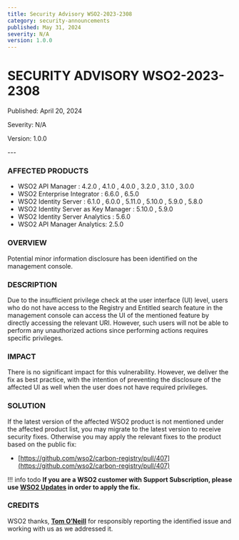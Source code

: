 ```yaml
---
title: Security Advisory WSO2-2023-2308
category: security-announcements
published: May 31, 2024
severity: N/A
version: 1.0.0
---
```


# SECURITY ADVISORY WSO2-2023-2308

<p class="doc-info">Published: April 20, 2024</p>
<p class="doc-info">Severity: N/A</p>
<p class="doc-info">Version: 1.0.0</p>
---

### AFFECTED PRODUCTS
* WSO2 API Manager : 4.2.0 , 4.1.0 , 4.0.0 , 3.2.0 , 3.1.0 , 3.0.0 
* WSO2 Enterprise Integrator : 6.6.0 , 6.5.0
* WSO2 Identity Server : 6.1.0 , 6.0.0 , 5.11.0 , 5.10.0 , 5.9.0 , 5.8.0
* WSO2 Identity Server as Key Manager : 5.10.0 , 5.9.0
* WSO2 Identity Server Analytics : 5.6.0
* WSO2 API Manager Analytics: 2.5.0


### OVERVIEW
Potential minor information disclosure has been identified on the management console.


### DESCRIPTION
Due to the insufficient privilege check at the user interface (UI) level, users who do not have access to the Registry and Entitled search feature in the management console can access the UI of the mentioned feature by directly accessing the relevant URI. However, such users will not be able to perform any unauthorized actions since performing actions requires specific privileges.


### IMPACT
There is no significant impact for this vulnerability. However, we deliver the fix as best practice, with the intention of preventing the disclosure of the affected UI as well when the user does not have required privileges.


### SOLUTION
If the latest version of the affected WSO2 product is not mentioned under the affected product list, you may migrate to the latest version to receive security fixes. Otherwise you may apply the relevant fixes to the product based on the public fix: 

* [https://github.com/wso2/carbon-registry/pull/407](https://github.com/wso2/carbon-registry/pull/407)


!!! info todo
    **If you are a WSO2 customer with Support Subscription, please use [WSO2 Updates](https://wso2.com/updates/) in order to apply the fix.**


### CREDITS
WSO2 thanks, **[Tom O’Neill](https://www.linkedin.com/in/the-tom-oneill)** for responsibly reporting the identified issue and working with us as we addressed it.
